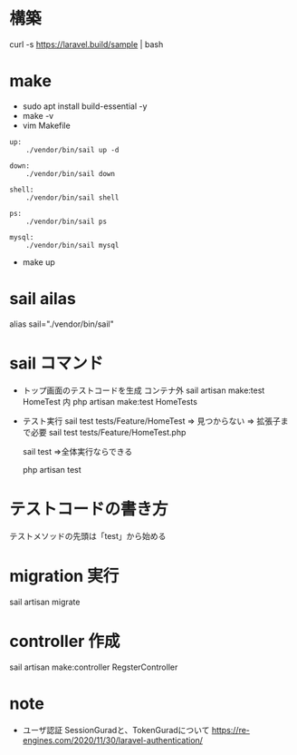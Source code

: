 # 構築
curl -s https://laravel.build/sample | bash

# make
- sudo apt install build-essential -y
- make -v
- vim Makefile
```
up:
    ./vendor/bin/sail up -d

down:
    ./vendor/bin/sail down

shell:
    ./vendor/bin/sail shell

ps:
    ./vendor/bin/sail ps

mysql:
    ./vendor/bin/sail mysql
```

- make up

# sail ailas
alias sail="./vendor/bin/sail"

# sail コマンド
- トップ画面のテストコードを生成
    コンテナ外
        sail artisan make:test HomeTest
    内
        php artisan make:test HomeTests
- テスト実行
    sail test tests/Feature/HomeTest
    ⇒ 見つからない
    ⇒ 拡張子まで必要
    sail test tests/Feature/HomeTest.php
    
    sail test 
    ⇒全体実行ならできる

    php artisan test

# テストコードの書き方
テストメソッドの先頭は「test」から始める

# migration 実行
sail artisan migrate

# controller 作成
sail artisan make:controller RegsterController



# note
- ユーザ認証
SessionGuradと、TokenGuradについて
https://re-engines.com/2020/11/30/laravel-authentication/